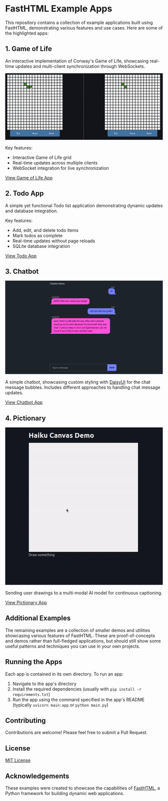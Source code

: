 # FastHTML Example Apps

This repository contains a collection of example applications built using FastHTML, demonstrating various features and use cases. Here are some of the highlighted apps:

## 1. Game of Life

An interactive implementation of Conway's Game of Life, showcasing real-time updates and multi-client synchronization through WebSockets.

![Game of Life Animation](00_game_of_life/gol.gif)

Key features:
- Interactive Game of Life grid
- Real-time updates across multiple clients
- WebSocket integration for live synchronization

[View Game of Life App](00_game_of_life/)

## 2. Todo App

A simple yet functional Todo list application demonstrating dynamic updates and database integration.

Key features:
- Add, edit, and delete todo items
- Mark todos as complete
- Real-time updates without page reloads
- SQLite database integration

[View Todo App](01_todo_app/)

## 3. Chatbot

![Chatbot Screenshot](02_chatbot/screenshot.png)

A simple chatbot, showcasing custom styling with [DaisyUI](https://daisyui.com/) for the chat message bubbles. Includes different approaches to handling chat message updates.

[View Chatbot App](02_chatbot/)

## 4. Pictionary

![Pictionary Screenshot](03_pictionary/haiku.gif)

Sending user drawings to a multi-modal AI model for continuous captioning.

[View Pictionary App](03_pictionary/)

## Additional Examples

The remaining examples are a collection of smaller demos and utilities showcasing various features of FastHTML. These are proof-of-concepts and demos rather than full-fledged applications, but should still show some useful patterns and techniques you can use in your own projects.

## Running the Apps

Each app is contained in its own directory. To run an app:

1. Navigate to the app's directory
2. Install the required dependencies (usually with `pip install -r requirements.txt`)
3. Run the app using the command specified in the app's README (typically `uvicorn main:app` or `python main.py`)

## Contributing

Contributions are welcome! Please feel free to submit a Pull Request.

## License

[MIT License](LICENSE)

## Acknowledgements

These examples were created to showcase the capabilities of [FastHTML](https://github.com/AnswerDotAI/fasthtml), a Python framework for building dynamic web applications.
